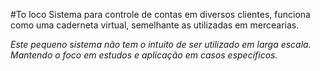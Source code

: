 #To loco
Sistema para controle de contas em diversos clientes, funciona como uma caderneta virtual, semelhante as utilizadas em mercearias.

_Este pequeno sistema não tem o intuito de ser utilizado em larga escala. Mantendo o foco em estudos e aplicação em casos específicos._